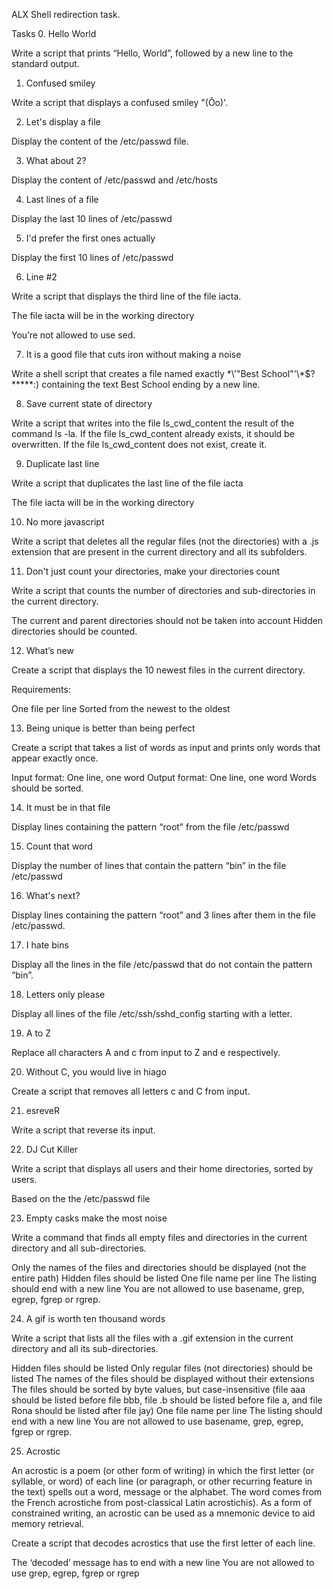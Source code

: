 ALX Shell redirection task.

Tasks
0. Hello World

Write a script that prints “Hello, World”, followed by a new line to the standard output.

   
1. Confused smiley

Write a script that displays a confused smiley "(Ôo)'.

   
2. Let's display a file

Display the content of the /etc/passwd file.


   
3. What about 2?

Display the content of /etc/passwd and /etc/hosts
   
4. Last lines of a file

Display the last 10 lines of /etc/passwd
   
5. I'd prefer the first ones actually

Display the first 10 lines of /etc/passwd
   
6. Line #2

Write a script that displays the third line of the file iacta.

The file iacta will be in the working directory

You’re not allowed to use sed.
   
7. It is a good file that cuts iron without making a noise

Write a shell script that creates a file named exactly \*\\'"Best School"\'\\*$\?\*\*\*\*\*:) containing the text Best School ending by a new line.
   
8. Save current state of directory

Write a script that writes into the file ls_cwd_content the result of the command ls -la. If the file ls_cwd_content already exists, it should be overwritten. If the file ls_cwd_content does not exist, create it.
   
9. Duplicate last line

Write a script that duplicates the last line of the file iacta

The file iacta will be in the working directory
   
10. No more javascript

Write a script that deletes all the regular files (not the directories) with a .js extension that are present in the current directory and all its subfolders.

11. Don't just count your directories, make your directories count

Write a script that counts the number of directories and sub-directories in the current directory.

The current and parent directories should not be taken into account
Hidden directories should be counted.
   
12. What’s new

Create a script that displays the 10 newest files in the current directory.

Requirements:

One file per line
Sorted from the newest to the oldest

   
13. Being unique is better than being perfect

Create a script that takes a list of words as input and prints only words that appear exactly once.

Input format: One line, one word
Output format: One line, one word
Words should be sorted.
   
14. It must be in that file

Display lines containing the pattern “root” from the file /etc/passwd
   
15. Count that word

Display the number of lines that contain the pattern “bin” in the file /etc/passwd
   
16. What's next?

Display lines containing the pattern “root” and 3 lines after them in the file /etc/passwd.

   
17. I hate bins

Display all the lines in the file /etc/passwd that do not contain the pattern “bin”.

   
18. Letters only please

Display all lines of the file /etc/ssh/sshd_config starting with a letter.

   
19. A to Z

Replace all characters A and c from input to Z and e respectively.
   
20. Without C, you would live in hiago

Create a script that removes all letters c and C from input.

   
21. esreveR

Write a script that reverse its input.

   
22. DJ Cut Killer

Write a script that displays all users and their home directories, sorted by users.

Based on the the /etc/passwd file

   
23. Empty casks make the most noise

Write a command that finds all empty files and directories in the current directory and all sub-directories.

Only the names of the files and directories should be displayed (not the entire path)
Hidden files should be listed
One file name per line
The listing should end with a new line
You are not allowed to use basename, grep, egrep, fgrep or rgrep.

   
24. A gif is worth ten thousand words

Write a script that lists all the files with a .gif extension in the current directory and all its sub-directories.

Hidden files should be listed
Only regular files (not directories) should be listed
The names of the files should be displayed without their extensions
The files should be sorted by byte values, but case-insensitive (file aaa should be listed before file bbb, file .b should be listed before file a, and file Rona should be listed after file jay)
One file name per line
The listing should end with a new line
You are not allowed to use basename, grep, egrep, fgrep or rgrep.
   
25. Acrostic

An acrostic is a poem (or other form of writing) in which the first letter (or syllable, or word) of each line (or paragraph, or other recurring feature in the text) spells out a word, message or the alphabet. The word comes from the French acrostiche from post-classical Latin acrostichis). As a form of constrained writing, an acrostic can be used as a mnemonic device to aid memory retrieval.

Create a script that decodes acrostics that use the first letter of each line.

The ‘decoded’ message has to end with a new line
You are not allowed to use grep, egrep, fgrep or rgrep
